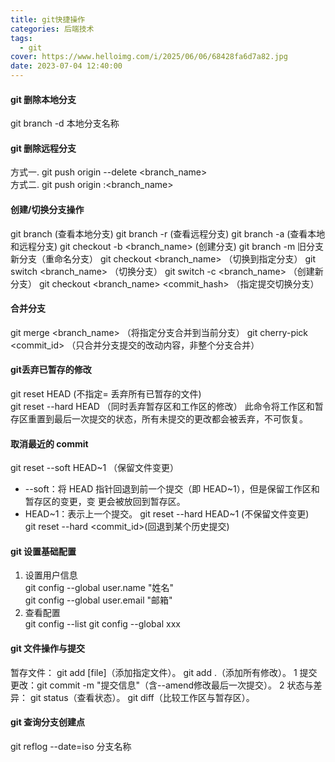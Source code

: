 ```yaml
---
title: git快捷操作
categories: 后端技术
tags:
  - git
cover: https://www.helloimg.com/i/2025/06/06/68428fa6d7a82.jpg
date: 2023-07-04 12:40:00
---
```


#### git 删除本地分支
git branch -d 本地分支名称  

#### git 删除远程分支  
方式一. git push origin --delete <branch_name>  
方式二. git push origin :<branch_name>  

#### 创建/切换分支操作
git branch (查看本地分支)
git branch -r (查看远程分支)
git branch -a (查看本地和远程分支)
git checkout -b <branch_name> (创建分支)
git branch -m 旧分支  新分支（重命名分支） 
git checkout <branch_name> （切换到指定分支）
git switch <branch_name> （切换分支）
git switch -c <branch_name> （创建新分支）
git checkout <branch_name> <commit_hash> （指定提交切换分支）

#### 合并分支
git merge <branch_name> （将指定分支合并到当前分支） 
‌git cherry-pick‌ <commit_id> （只合并分支提交的改动内容，非整个分支合并） 


#### git丢弃已暂存的修改
git reset HEAD <file> (<file>不指定= 丢弃所有已暂存的文件)  
git reset --hard HEAD （同时丢弃暂存区和工作区的修改） 
此命令将工作区和暂存区重置到最后一次提交的状态，所有未提交的更改都会被丢弃，不可恢复。

#### 取消最近的 commit
git reset --soft HEAD~1 （保留文件变更） 
- --soft：将 HEAD 指针回退到前一个提交（即 HEAD~1），但是保留工作区和暂存区的变更，变 更会被放回到暂存区。 
- HEAD~1：表示上一个提交。 
git reset --hard HEAD~1 (不保留文件变更)  
git reset --hard <commit_id>(回退到某个历史提交)  

#### git 设置‌基础配置
1. 设置用户信息  
git config --global user.name "姓名"  
git config --global user.email "邮箱"  
2. 查看配置‌  
git config --list
git config --global xxx

#### git 文件操作与提交
‌暂存文件‌：
git add [file]（添加指定文件）。
git add .（添加所有修改）。‌‌
1‌‌
‌提交更改‌：git commit -m "提交信息"（含--amend修改最后一次提交）。‌‌
2‌‌
‌状态与差异‌：
git status（查看状态）。
git diff（比较工作区与暂存区）。‌‌

#### git 查询分支创建点
git reflog --date=iso 分支名称

